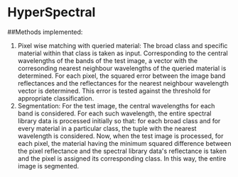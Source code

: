 # HyperSpectral

##Methods implemented:<br/>
1. Pixel wise matching with queried material: The broad class and specific material within that class is taken as input.
Corresponding to the central wavelengths of the bands of the test image, a vector with the corresonding nearest neighbour
wavelengths of the queried material is determined. For each pixel, the squared error between the image band reflectances and the
reflectances for the nearest neighbour wavelength vector is determined. This error is tested against the threshold for appropriate
classification.<br/>
2. Segmentation: For the test image, the central wavelengths for each band is considered. For each such wavelength, the
entire spectral library data is processed initially so that: for each broad class and for every material in a particular class,
the tuple with the nearest wavelength is considered. Now, when the test image is processed, for each pixel, the material having
the minimum squared difference between the pixel reflectance and the spectral library data's reflectance is taken and the pixel is
assigned its corresponding class. In this way, the entire image is segmented.
